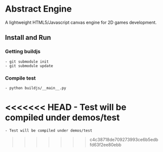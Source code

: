 # Abstract Engine

A lightweight HTML5/Javascript canvas engine for 2D games development. 

## Install and Run
  
  ### Getting buildjs
    - git submodule init
	- git submodule update
  
  ### Compile test
    - python buildjs/__main__.py
<<<<<<< HEAD
	- Test will be compiled under demos/test
=======
	- Test will be compiled under demos/test
>>>>>>> c4c38718de709273993ce6b5edbfd63f2ee80ebb
